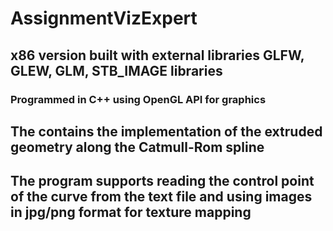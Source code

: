 # AssignmentVizExpert
## x86 version built with external libraries GLFW, GLEW, GLM, STB_IMAGE libraries
### Programmed in C++ using OpenGL API for graphics
## The contains the implementation of the extruded geometry along the Catmull-Rom spline
## The program supports reading the control point of the curve from the text file and using images in jpg/png format for texture mapping
